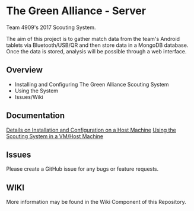 # The Green Alliance - Server

Team 4909's 2017 Scouting System.

The aim of this project is to gather match data from the team's Android tablets via Bluetooth/USB/QR and then store data in a MongoDB database. Once the data is stored, analysis will be possible through a web interface.

## Overview
- Installing and Configuring The Green Alliance Scouting System
- Using the System
- Issues/Wiki

## Documentation
[Details on Installation and Configuration on a Host Machine](./INSTALL.md)
[Using the Scouting System in a VM/Host Machine](https://github.com/FRCteam4909/The-Green-Alliance-Server/releases/tag/v1.1.0)

## Issues
Please create a GitHub issue for any bugs or feature requests.

## WIKI
More information may be found in the Wiki Component of this Repository.
